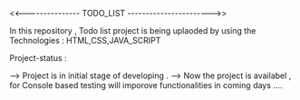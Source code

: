 <<--------------- TODO_LIST ----------------------->>

In this repository , Todo list project is being uplaoded by using the Technologies : HTML,CSS,JAVA_SCRIPT

Project-status :

-->  Project is in initial stage of developing .
--> Now the project is availabel , for Console based testing will imporove functionalities in coming days ....
